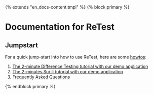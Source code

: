 {% extends "en_docs-content.tmpl" %}
{% block primary %}

Documentation for ReTest
========================

Jumpstart
---------

For a quick jump-start into how to use ReTest, here are some [howtos](howtos/):

1. [The 2-minute Difference Testing tutorial with our demo application](howtos/2-min-diff-testing-demo-tutorial.md)
1. [The 2-minutes Surili tutorial with our demo application](howtos/2-min-surili-demo-tutorial.md)
1. [Frequently Asked Questions](howtos/faqs.md)

{% endblock primary %}